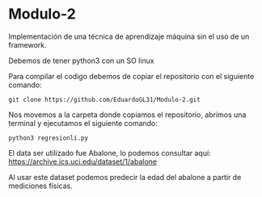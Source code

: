 # Modulo-2
Implementación de una técnica de aprendizaje máquina sin el uso de un framework.

Debemos de tener python3 con un SO linux

Para compilar el codigo debemos de copiar el repositorio con el siguiente comando:


```
git clone https://github.com/EduardoGL31/Modulo-2.git
```
Nos movemos a la carpeta donde copiamos el repositorio, abrimos una terminal y ejecutamos el siguiente comando:

```
python3 regresionli.py
```
El data ser utilizado fue Abalone, lo podemos consultar aquí: https://archive.ics.uci.edu/dataset/1/abalone 

Al usar este dataset podemos predecir la edad del abalone a partir de mediciones físicas.
